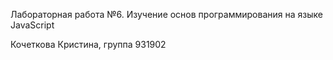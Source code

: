 Лабораторная работа №6. Изучение основ программирования на языке JavaScript

Кочеткова Кристина, группа 931902
